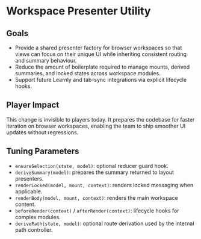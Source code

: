 # Workspace Presenter Utility

## Goals
- Provide a shared presenter factory for browser workspaces so that views can focus on their unique UI while inheriting consistent routing and summary behaviour.
- Reduce the amount of boilerplate required to manage mounts, derived summaries, and locked states across workspace modules.
- Support future Learnly and tab-sync integrations via explicit lifecycle hooks.

## Player Impact
This change is invisible to players today. It prepares the codebase for faster iteration on browser workspaces, enabling the team to ship smoother UI updates without regressions.

## Tuning Parameters
- `ensureSelection(state, model)`: optional reducer guard hook.
- `deriveSummary(model)`: prepares the summary returned to layout presenters.
- `renderLocked(model, mount, context)`: renders locked messaging when applicable.
- `renderBody(model, mount, context)`: renders the main workspace content.
- `beforeRender(context)` / `afterRender(context)`: lifecycle hooks for complex modules.
- `derivePath(state, model)`: optional route derivation used by the internal path controller.

